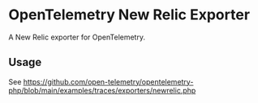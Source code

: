 # OpenTelemetry New Relic Exporter

A New Relic exporter for OpenTelemetry.

## Usage

See https://github.com/open-telemetry/opentelemetry-php/blob/main/examples/traces/exporters/newrelic.php
